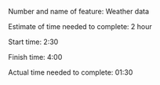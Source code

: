 
Number and name of feature: Weather data

Estimate of time needed to complete: 2 hour

Start time: 2:30

Finish time: 4:00

Actual time needed to complete: 01:30
